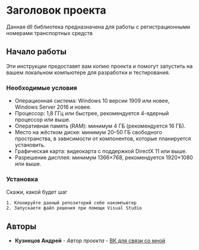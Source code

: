 # Заголовок проекта

Данная dll библиотека предназначена для работы с регистрационными номерами транспортных средств

## Начало работы

Эти инструкции предоставят вам копию проекта и помогут запустить на вашем локальном компьютере для разработки и тестирования.

### Необходимые условия

- Операционная система: Windows 10 версии 1909 или новее, Windows Server 2016 и новее. 
- Процессор: 1,8 ГГц или быстрее, рекомендуется 4-ядерный процессор или выше. 
- Оперативная память (RAM): минимум 4 ГБ (рекомендуется 16 ГБ). 
- Место на жёстком диске: минимум 20–50 ГБ свободного пространства, в зависимости от компонентов, которые планируется установить. 
- Графическая карта: видеокарта с поддержкой DirectX 11 или выше. 
- Разрешение дисплея: минимум 1366×768, рекомендуется 1920×1080 или выше. 

### Установка


Скажи, какой будет шаг

```
1. Клонируйте данный репозиторий себе накомпьютер
2. Запускаете файл решения при помощи Visual Studio
```

## Авторы

* **Кузнецов Андрей** - *Автор проекта* - [ВК для связи со мной]([https://github.com/PurpleBooth](https://vk.com/prosto_andreich))

